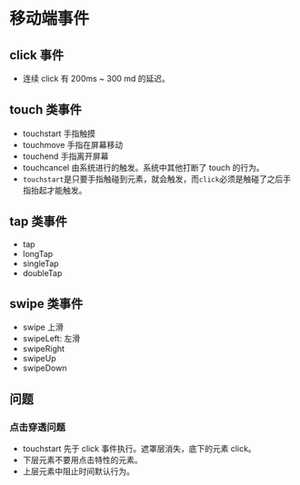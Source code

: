 # 移动端事件

## click 事件

* 连续 click 有 200ms ~ 300 md 的延迟。

## touch 类事件

* touchstart 手指触摸
* touchmove 手指在屏幕移动
* touchend 手指离开屏幕
* touchcancel 由系统进行的触发。系统中其他打断了 touch 的行为。       
* `touchstart`是只要手指触碰到元素，就会触发，而`click`必须是触碰了之后手指抬起才能触发。                                                                                                                                                                                                                                                                                                                           

## tap 类事件

* tap
* longTap
* singleTap
* doubleTap

## swipe 类事件

* swipe 上滑
* swipeLeft: 左滑
* swipeRight
* swipeUp
* swipeDown

## 问题

### 点击穿透问题

* touchstart 先于 click 事件执行。遮罩层消失，底下的元素 click。
* 下层元素不要用点击特性的元素。
* 上层元素中阻止时间默认行为。